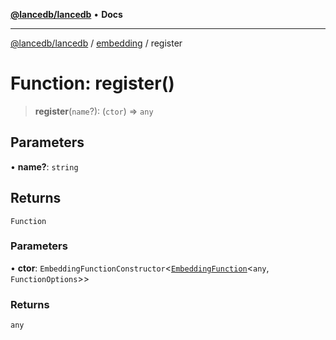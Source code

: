 [**@lancedb/lancedb**](../../../README.md) • **Docs**

***

[@lancedb/lancedb](../../../globals.md) / [embedding](../README.md) / register

# Function: register()

> **register**(`name`?): (`ctor`) => `any`

## Parameters

• **name?**: `string`

## Returns

`Function`

### Parameters

• **ctor**: `EmbeddingFunctionConstructor`&lt;[`EmbeddingFunction`](../classes/EmbeddingFunction.md)&lt;`any`, `FunctionOptions`&gt;&gt;

### Returns

`any`
